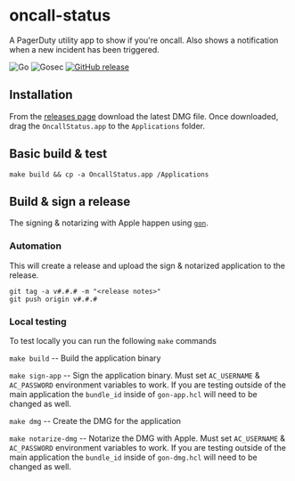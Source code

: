 # oncall-status

A PagerDuty utility app to show if you're oncall. Also shows a notification when a new incident has been triggered.

![Go](https://github.com/mtougeron/oncall-status/workflows/Go/badge.svg) ![Gosec](https://github.com/mtougeron/oncall-status/workflows/Gosec/badge.svg) [![GitHub release](https://img.shields.io/github/v/release/mtougeron/oncall-status?sort=semver)](https://github.com/mtougeron/oncall-status/releases)

## Installation

From the [releases page](https://github.com/mtougeron/oncall-status/releases) download the latest DMG file. Once downloaded, drag the `OncallStatus.app` to the `Applications` folder.

## Basic build & test

```
make build && cp -a OncallStatus.app /Applications
```

## Build & sign a release

The signing & notarizing with Apple happen using [`gon`](https://github.com/mitchellh/gon).

### Automation

This will create a release and upload the sign & notarized application to the release.

```
git tag -a v#.#.# -m "<release notes>"
git push origin v#.#.#
```

### Local testing

To test locally you can run the following `make` commands

`make build` -- Build the application binary

`make sign-app` -- Sign the application binary. Must set `AC_USERNAME` & `AC_PASSWORD` environment variables to work.
If you are testing outside of the main application the `bundle_id` inside of `gon-app.hcl` will need to be changed as well.

`make dmg` -- Create the DMG for the application

`make notarize-dmg` -- Notarize the DMG with Apple. Must set `AC_USERNAME` & `AC_PASSWORD` environment variables to work.
If you are testing outside of the main application the `bundle_id` inside of `gon-dmg.hcl` will need to be changed as well.
